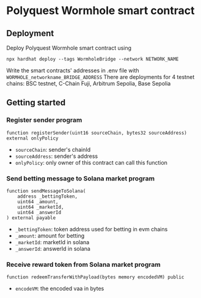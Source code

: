 # Polyquest Wormhole smart contract

## Deployment
Deploy Polyquest Wormhole smart contract using
```
npx hardhat deploy --tags WormholeBridge --network NETWORK_NAME
```
Write the smart contracts' addresses in .env file with ``WORMHOLE_networkname_BRIDGE_ADDRESS``
There are deployments for 4 testnet chains: BSC testnet, C-Chain Fuji, Arbitrum Sepolia, Base Sepolia

## Getting started

### Register sender program
```
function registerSender(uint16 sourceChain, bytes32 sourceAddress) external onlyPolicy
```
* ``sourceChain``: sender's chainId
* ``sourceAddress``: sender's address
* ``onlyPolicy``: only owner of this contract can call this function

### Send betting message to Solana market program
```
function sendMessageToSolana(
    address _bettingToken,
    uint64 _amount,
    uint64 _marketId,
    uint64 _answerId
) external payable
```
* ``_bettingToken``: token address used for betting in evm chains
* ``_amount``: amount for betting
* ``_marketId``: marketId in solana
* ``_answerId``: answerId in solana

### Receive reward token from Solana market program
```
function redeemTransferWithPayload(bytes memory encodedVM) public
```
* ``encodeVM``: the encoded vaa in bytes